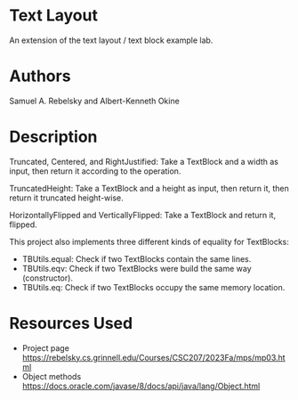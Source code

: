 # Text Layout
An extension of the text layout / text block example lab.

# Authors
Samuel A. Rebelsky and Albert-Kenneth Okine

# Description
Truncated, Centered, and RightJustified: Take a TextBlock and a width as input, then return it according to the operation.

TruncatedHeight: Take a TextBlock and a height as input,
then return it, then return it truncated height-wise.

HorizontallyFlipped and VerticallyFlipped: Take a TextBlock and return it, flipped.

This project also implements three different kinds of equality for TextBlocks:
- TBUtils.equal: Check if two TextBlocks contain the same lines.
- TBUtils.eqv: Check if two TextBlocks were build the same way (constructor).
- TBUtils.eq: Check if two TextBlocks occupy the same memory location.

# Resources Used
- Project page https://rebelsky.cs.grinnell.edu/Courses/CSC207/2023Fa/mps/mp03.html
- Object methods https://docs.oracle.com/javase/8/docs/api/java/lang/Object.html
